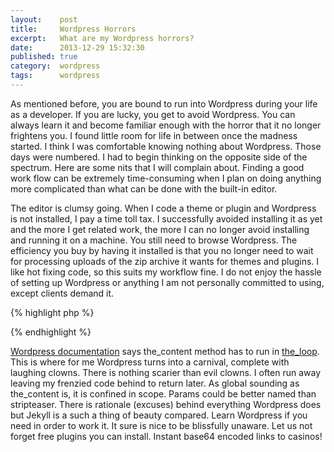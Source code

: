 ```yaml
---
layout:    post
title:     Wordpress Horrors
excerpt:   What are my Wordpress horrors?
date:      2013-12-29 15:32:30
published: true
category:  wordpress
tags:      wordpress
---
```


As mentioned before, you are bound to run into Wordpress during your life as a developer. If you are lucky, you get to avoid Wordpress. You can always learn it and become familiar enough with the horror that it no longer frightens you. I found little room for life in between once the madness started. I think I was comfortable knowing nothing about Wordpress. Those days were numbered. I had to begin thinking on the opposite side of the spectrum. Here are some nits that I will complain about. Finding a good work flow can be extremely time-consuming when I plan on doing anything more complicated than what can be done with the built-in editor.

The editor is clumsy going. When I code a theme or plugin and Wordpress is not installed, I pay a time toll tax. I successfully avoided installing it as yet and the more I get related work, the more I can no longer avoid installing and running it on a machine. You still need to browse Wordpress. The efficiency you buy by having it installed is that you no longer need to wait for processing uploads of the zip archive it wants for themes and plugins. I like hot fixing code, so this suits my workflow fine. I do not enjoy the hassle of setting up Wordpress or anything I am not personally committed to using, except clients demand it.

{% highlight php %}
<?php the_content( $more_link_text, $stripteaser ); ?>
{% endhighlight %}

[Wordpress documentation][codex] says the\_content method has to run in [the\_loop][loop]. This is where for me Wordpress turns into a carnival, complete with laughing clowns. There is nothing scarier than evil clowns. I often run away leaving my frenzied code behind to return later. As global sounding as the\_content is, it is confined in scope. Params could be better named than stripteaser. There is rationale (excuses) behind everything Wordpress does but Jekyll is a such a thing of beauty compared. Learn Wordpress if you need in order to work it. It sure is nice to be blissfully unaware. Let us not forget free plugins you can install. Instant base64 encoded links to casinos!

[codex]: http://codex.wordpress.org/the_content
[loop]: http://codex.wordpress.org/The_Loop
